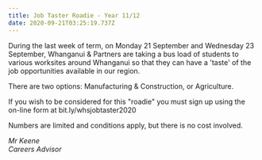 ```yaml
---
title: Job Taster Roadie - Year 11/12
date: 2020-09-21T03:25:19.737Z
---
```

During the last week of term, on Monday 21 September and Wednesday 23 September, Whanganui & Partners are taking a bus load of students to various worksites around Whanganui so that they can have a 'taste' of the job opportunities available in our region. 

There are two options: Manufacturing & Construction, or Agriculture. 

If you wish to be considered for this "roadie" you must sign up using the on-line form at bit.ly/whsjobtaster2020


Numbers are limited and conditions apply, but there is no cost involved.

_Mr Keene  
Careers Advisor_